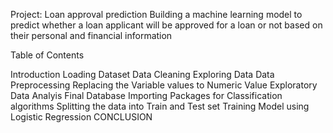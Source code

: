 Project: Loan approval prediction
Building a machine learning model to predict whether a loan applicant will be approved for a loan or not based on their personal and financial information

Table of Contents

Introduction
Loading Dataset
Data Cleaning
Exploring Data
Data Preprocessing
Replacing the Variable values to Numeric Value
Exploratory Data Analyis
Final Database
Importing Packages for Classification algorithms
Splitting the data into Train and Test set
Training Model using Logistic Regression
CONCLUSION

